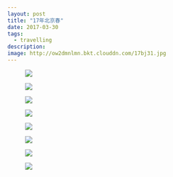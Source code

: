```yaml
---
layout: post
title: "17年北京春"
date: 2017-03-30
tags:
  - travelling
description: 
image: http://ow2dmnlmn.bkt.clouddn.com/17bj31.jpg
---
```

<figure>
  <img src="http://ow2dmnlmn.bkt.clouddn.com/17bj32.jpg"/>
</figure>
<figure>
  <img src="http://ow2dmnlmn.bkt.clouddn.com/17bj33.jpg"/>
</figure>
<figure>
  <img src="http://ow2dmnlmn.bkt.clouddn.com/17bj34.jpg"/>
</figure>
<figure>
  <img src="http://ow2dmnlmn.bkt.clouddn.com/17bj35.jpg"/>
</figure>
<figure>
  <img src="http://ow2dmnlmn.bkt.clouddn.com/17bj36.jpg"/>
</figure>
<figure>
  <img src="http://ow2dmnlmn.bkt.clouddn.com/17bj37.jpg"/>
</figure>
<figure>
  <img src="http://ow2dmnlmn.bkt.clouddn.com/17bj38.jpg"/>
</figure>
<figure>
  <img src="http://ow2dmnlmn.bkt.clouddn.com/17bj39.jpg"/>
</figure>